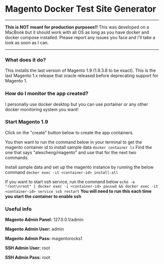 # Magento Docker Test Site Generator
------
**This is NOT meant for production purposes!!**
This was developed on a MacBook but it should work with all OS as long as you have docker and docker compose installed.  Please report any issues you face and I'll take a look as soon as I can.

-------

### What does it do?
This installs the last version of Magento 1.9 (1.9.3.8 to be exact).  This is the last Magento 1.x release that oracle released before deprecating support for Magento 1.

### How do I monitor the app created?
I personally use docker desktop but you can use portainer or any other docker monitoring system you want!

### Start Magento 1.9
Click on the "create" button below to create the app containers.  

You then want to run the command below in your terminal to get the magento container id to install sample data
`docker container ls` 
Find the one that says "alexcheng/magento" and use that for the next two commands.  

Install sample data and set up the magento instance by running the below command
`docker exec -it <container-id> install-all`

If you want to start ssh service, run the command below
`echo -e "root\nroot" | docker exec -i <container-id> passwd && docker exec -it <container-id> service ssh restart`
**You will need to run this each time you start the container to enable ssh**

### Useful info
**Magento Admin Panel:** 127.0.0.1/admin

**Magento Admin User:** admin

**Magento Admin Pass:** magentorocks1

**SSH Admin User:** root

**SSH Admin Pass:** root